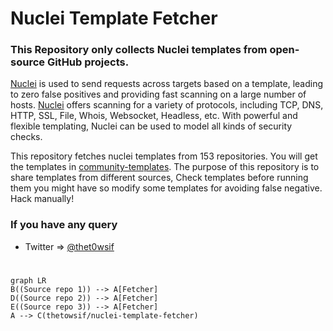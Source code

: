 # Nuclei Template Fetcher
### This Repository only collects Nuclei templates from open-source GitHub projects.

[Nuclei](https://github.com/projectdiscovery/nuclei) is used to send requests across targets based on a template, leading to zero false positives and providing fast scanning on a large number of hosts. [Nuclei](https://github.com/projectdiscovery/nuclei) offers scanning for a variety of protocols, including TCP, DNS, HTTP, SSL, File, Whois, Websocket, Headless, etc. With powerful and flexible templating, Nuclei can be used to model all kinds of security checks.

This repository fetches nuclei templates from 153 repositories. You will get the templates in [community-templates](https://github.com/thetowsif/nuclei-template-fetcher/tree/master/community-templates). The purpose of this repository is to share templates from different sources, Check templates before running them you might have so modify some templates for avoiding false negative. Hack manually!

### If you have any query
* Twitter => [@thet0wsif](https://twitter.com/thet0wsif)

#
```mermaid
graph LR
B((Source repo 1)) --> A[Fetcher]
D((Source repo 2)) --> A[Fetcher]
E((Source repo 3)) --> A[Fetcher]
A --> C(thetowsif/nuclei-template-fetcher)
```
# 


